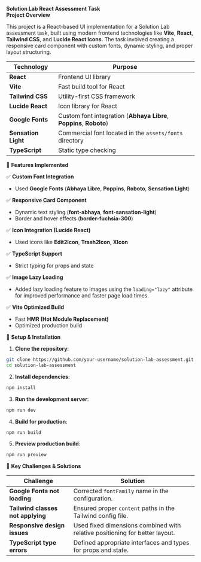 **Solution Lab React Assessment Task**  
**Project Overview**

This project is a React-based UI implementation for a Solution Lab assessment task, built using modern frontend technologies like **Vite**, **React**, **Tailwind CSS**, and **Lucide React Icons**. The task involved creating a responsive card component with custom fonts, dynamic styling, and proper layout structuring.

| **Technology**       | **Purpose**                                      |
|-----------------------|--------------------------------------------------|
| **React**            | Frontend UI library                              |
| **Vite**             | Fast build tool for React                        |
| **Tailwind CSS**     | Utility-first CSS framework                      |
| **Lucide React**     | Icon library for React                           |
| **Google Fonts**     | Custom font integration (**Abhaya Libre**, **Poppins**, **Roboto**) |
| **Sensation Light**  | Commercial font located in the `assets/fonts` directory |
| **TypeScript**       | Static type checking                             |

🚀 **Features Implemented**

✅ **Custom Font Integration**

  - Used **Google Fonts** (**Abhaya Libre**, **Poppins**, **Roboto**, **Sensation Light**)

✅ **Responsive Card Component**

  - Dynamic text styling (**font-abhaya**, **font-sansation-light**)  
  - Border and hover effects (**border-fuchsia-300**)

✅ **Icon Integration (Lucide React)**

  - Used icons like **Edit2Icon**, **Trash2Icon**, **XIcon**

✅ **TypeScript Support**

  - Strict typing for props and state

✅ **Image Lazy Loading**

  - Added lazy loading feature to images using the `loading="lazy"` attribute for improved performance and faster page load times.

✅ **Vite Optimized Build**

  - Fast **HMR (Hot Module Replacement)**  
  - Optimized production build

🔧 **Setup & Installation**

1. **Clone the repository**:  
  ```bash
  git clone https://github.com/your-username/solution-lab-assessment.git  
  cd solution-lab-assessment
  ```

2. **Install dependencies**:  
  ```bash
  npm install
  ```

3. **Run the development server**:  
  ```bash
  npm run dev
  ```

4. **Build for production**:  
  ```bash
  npm run build
  ```

5. **Preview production build**:  
  ```bash
  npm run preview
  ```

📌 **Key Challenges & Solutions**

| **Challenge**                  | **Solution**                                      |
|--------------------------------|--------------------------------------------------|
| **Google Fonts not loading**   | Corrected `fontFamily` name in the configuration. |
| **Tailwind classes not applying** | Ensured proper `content` paths in the Tailwind config file. |
| **Responsive design issues**   | Used fixed dimensions combined with relative positioning for better layout. |
| **TypeScript type errors**     | Defined appropriate interfaces and types for props and state. |
